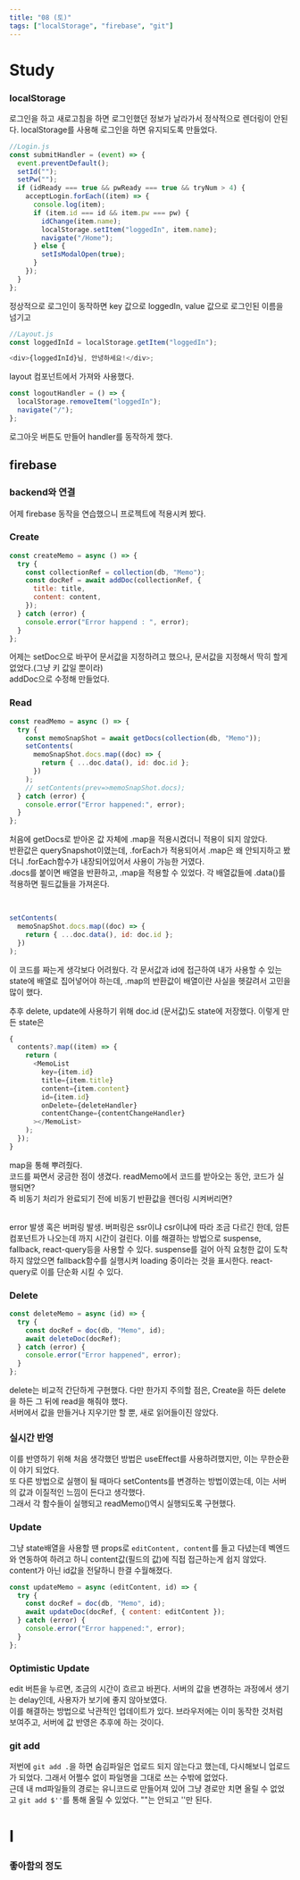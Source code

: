 ```yaml
---
title: "08 (토)"
tags: ["localStorage", "firebase", "git"]
---
```


# Study

### localStorage

로그인을 하고 새로고침을 하면 로그인했던 정보가 날라가서 정삭적으로 렌더링이 안된다.
localStorage를 사용해 로그인을 하면 유지되도록 만들었다.

```js
//Login.js
const submitHandler = (event) => {
  event.preventDefault();
  setId("");
  setPw("");
  if (idReady === true && pwReady === true && tryNum > 4) {
    acceptLogin.forEach((item) => {
      console.log(item);
      if (item.id === id && item.pw === pw) {
        idChange(item.name);
        localStorage.setItem("loggedIn", item.name);
        navigate("/Home");
      } else {
        setIsModalOpen(true);
      }
    });
  }
};
```

정상적으로 로그인이 동작하면 key 값으로 loggedIn, value 값으로 로그인된 이름을 넘기고

```js
//Layout.js
const loggedInId = localStorage.getItem("loggedIn");

<div>{loggedInId}님, 안녕하세요!</div>;
```

layout 컴포넌트에서 가져와 사용했다.

```js
const logoutHandler = () => {
  localStorage.removeItem("loggedIn");
  navigate("/");
};
```

로그아웃 버튼도 만들어 handler를 동작하게 했다.

## firebase

### backend와 연결

어제 firebase 동작을 연습했으니 프로젝트에 적용시켜 봤다.

### Create

```js
const createMemo = async () => {
  try {
    const collectionRef = collection(db, "Memo");
    const docRef = await addDoc(collectionRef, {
      title: title,
      content: content,
    });
  } catch (error) {
    console.error("Error happend : ", error);
  }
};
```

어제는 setDoc으로 바꾸어 문서값을 지정하려고 했으나, 문서값을 지정해서 딱히 할게 없었다.(그냥 키 값일 뿐이라)  
addDoc으로 수정해 만들었다.

### Read

```js
const readMemo = async () => {
  try {
    const memoSnapShot = await getDocs(collection(db, "Memo"));
    setContents(
      memoSnapShot.docs.map((doc) => {
        return { ...doc.data(), id: doc.id };
      })
    );
    // setContents(prev=>memoSnapShot.docs);
  } catch (error) {
    console.error("Error happened:", error);
  }
};
```

처음에 getDocs로 받아온 값 자체에 .map을 적용시켰더니 적용이 되지 않았다.  
반환값은 querySnapshot이였는데, .forEach가 적용되어서 .map은 왜 안되지하고 봤더니 .forEach함수가 내장되어있어서 사용이 가능한 거였다.  
.docs를 붙이면 배열을 반환하고, .map을 적용할 수 있었다. 각 배열값들에 .data()를 적용하면 필드값들을 가져온다.

<br />

```js
setContents(
  memoSnapShot.docs.map((doc) => {
    return { ...doc.data(), id: doc.id };
  })
);
```

이 코드를 짜는게 생각보다 어려웠다. 각 문서값과 id에 접근하여 내가 사용할 수 있는 state에 배열로 집어넣어야 하는데, .map의 반환값이 배열이란 사실을 헷갈려서 고민을 많이 했다.
<br />

추후 delete, update에 사용하기 위해 doc.id (문서값)도 state에 저장했다. 이렇게 만든 state은

```js
{
  contents?.map((item) => {
    return (
      <MemoList
        key={item.id}
        title={item.title}
        content={item.content}
        id={item.id}
        onDelete={deleteHandler}
        contentChange={contentChangeHandler}
      ></MemoList>
    );
  });
}
```

map을 통해 뿌려줬다.  
코드를 짜면서 궁금한 점이 생겼다. readMemo에서 코드를 받아오는 동안, 코드가 실행되면?  
즉 비동기 처리가 완료되기 전에 비동기 반환값을 렌더링 시켜버리면?

<br />
error 발생 혹은 버퍼링 발생. 버퍼링은 ssr이냐 csr이냐에 따라 조금 다르긴 한데, 암튼 컴포넌트가 나오는데 까지 시간이 걸린다.   
이를 해결하는 방법으로 suspense, fallback, react-query등을 사용할 수 있다.   
suspense를 걸어 아직 요청한 값이 도착하지 않았으면 fallback함수를 실행시켜 loading 중이라는 것을 표시한다. react-query로 이를 단순화 시킬 수 있다.

### Delete

```js
const deleteMemo = async (id) => {
  try {
    const docRef = doc(db, "Memo", id);
    await deleteDoc(docRef);
  } catch (error) {
    console.error("Error happened", error);
  }
};
```

delete는 비교적 간단하게 구현했다. 다만 한가지 주의할 점은, Create을 하든 delete을 하든 그 뒤에 read을 해줘야 했다.  
서버에서 값을 만들거나 지우기만 할 뿐, 새로 읽어들이진 않았다.

### 실시간 반영

이를 반영하기 위해 처음 생각했던 방법은 useEffect를 사용하려했지만, 이는 무한순환이 야기 되었다.  
또 다른 방법으로 실행이 될 때마다 setContents를 변경하는 방법이였는데, 이는 서버의 값과 이질적인 느낌이 든다고 생각했다.  
그래서 각 함수들이 실행되고 readMemo()역시 실행되도록 구현했다.

### Update

그냥 state배열을 사용할 땐 props로 `editContent, content`를 들고 다녔는데 벡엔드와 연동하여 하려고 하니 content값(필드의 값)에 직접 접근하는게 쉽지 않았다.  
content가 아닌 id값을 전달하니 한결 수월해졌다.

```js
const updateMemo = async (editContent, id) => {
  try {
    const docRef = doc(db, "Memo", id);
    await updateDoc(docRef, { content: editContent });
  } catch (error) {
    console.error("Error happened:", error);
  }
};
```

### Optimistic Update

edit 버튼을 누르면, 조금의 시간이 흐르고 바뀐다. 서버의 값을 변경하는 과정에서 생기는 delay인데, 사용자가 보기에 좋지 않아보였다.  
이를 해결하는 방법으로 낙관적인 업데이트가 있다. 브라우저에는 이미 동작한 것처럼 보여주고, 서버에 값 반영은 추후에 하는 것이다.

### git add

저번에 `git add .`을 하면 숨김파일은 업로드 되지 않는다고 했는데, 다시해보니 업로드가 되었다. 그래서 어쩔수 없이 파일명을 그대로 쓰는 수밖에 없었다.  
근데 내 md파일들의 경로는 유니코드로 만들어져 있어 그냥 경로만 치면 올릴 수 없었고 `git add $''`를 통해 올릴 수 있었다. ""는 안되고 ''만 된다.

# I

### 좋아함의 정도
